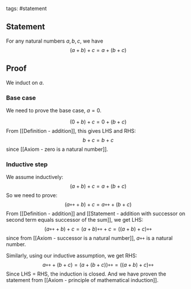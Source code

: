 tags: #statement 

## Statement

For any natural numbers $a, b, c$, we have $$(a + b) + c = a + (b + c)$$
## Proof
We induct on $a$.

### Base case

We need to prove the base case, $a = 0$.

$$(0 + b) + c = 0 + (b + c)$$
From [[Definition - addition]], this gives LHS and RHS:
$$b + c = b + c$$
since [[Axiom - zero is a natural number]].

### Inductive step

We assume inductively:
$$(a + b) + c = a + (b + c)$$
So we need to prove:
$$(a\texttt{++} + b) + c = a\texttt{++} + (b + c)$$
From [[Definition - addition]] and [[Statement - addition with successor on second term equals successor of the sum]], we get LHS:
$$(a\texttt{++} + b) + c  = (a + b)\texttt{++} + c = ((a + b) + c)\texttt{++}$$
since from [[Axiom - successor is a natural number]], $a\texttt{++}$ is a natural number.

Similarly, using our inductive assumption, we get RHS:
$$a\texttt{++} + (b + c) = (a + (b + c))\texttt{++} = ((a + b) + c)\texttt{++} $$
Since LHS $=$ RHS, the induction is closed. And we have proven the statement from [[Axiom - principle of mathematical induction]].
